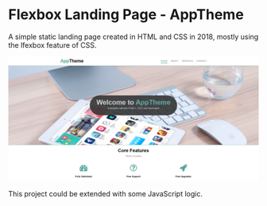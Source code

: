 # Flexbox Landing Page - AppTheme

A simple static landing page created in HTML and CSS in 2018, mostly using the lfexbox feature of CSS.

![Homepage](./homepage.png)

This project could be extended with some JavaScript logic.
